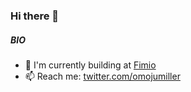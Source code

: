 ### Hi there 👋

<!--
**omoju/omoju** is a ✨ _special_ ✨ repository because its `README.md` (this file) appears on your GitHub profile.

Here are some ideas to get you started:

- 🔭 I’m currently working on ...
- 🌱 I’m currently learning ...
- 👯 I’m looking to collaborate on ...
- 🤔 I’m looking for help with ...
- 💬 Ask me about ...
- 📫 How to reach me: ...
- 😄 Pronouns: ...
- ⚡ Fun fact: ...
-->


##### BIO

- 🏢 I'm currently building at [Fimio](https://fimio.xyz/)
- 📫 Reach me: [twitter.com/omojumiller](https://twitter.com/omojumiller)
